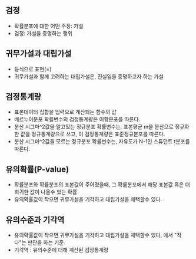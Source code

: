 ## 검정
- 확률분포에 대한 어떤 주장: 가설
- 검정: 가설을 증명하는 행위

## 귀무가설과 대립가설
- 등식으로 표현(=)
- 귀무가설과 함께 고려하는 대립가설은, 진실임을 증명하고자 하는 가설

## 검정통계량
- 표본데이터 집합을 입력으로 계산되는 함수의 값
- 베르누이분포 확률변수의 검정통계량은 이항분포를 따른다.
- 분산 시그마^2값을 알고있는 정규분포 확률변수는, 표본평균 m을 분산으로 정규화한 값을 정규통계량으로 쓰고, 이 검정통계량은 표준정규분포를 따른다.
- 분산 시그마^2값을 모르는 정규분포 확률변수는, 자유도가 N-1인 스튜던트 t분포를 따른다.

## 유의확률(P-value)
- 확률분포와 확률분포의 표본값이 주어졌을때, 그 확률분포에서 해당 표본값 혹은 더 희귀한 값이 나올수 있는 확률
- 유의확률값이 작으면 귀무가설을 기각하고 대립가설을 채택할수 있다.

## 유의수준과 기각역
- 유의확률값이 작으면 귀무가설을 기각하고 대립가설을 채택할수 있다, 에서 "작다"는 판단을 하는 기준.
- 기각역 : 유의수준에 대해 계산된 검정통계량

